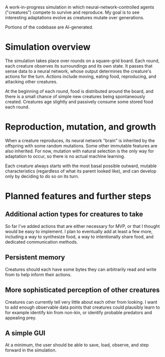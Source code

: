 A work-in-progress simulation in which neural-network-controlled agents ("creatures") compete to survive and reproduce. My goal is to see interesting adaptations evolve as creatures mutate over generations.

Portions of the codebase are AI-generated.

# Simulation overview

The simulation takes place over rounds on a square-grid board. Each round, each creature observes its surroundings and its own state. It passes that sense data to a neural network, whose output determines the creature's actions for the turn. Actions include moving, eating food, reproducing, and attacking other creatures.

At the beginning of each round, food is distributed around the board, and there is a small chance of simple new creatures being spontaneously created. Creatures age slightly and passively consume some stored food each round.

# Reproduction, mutation, and growth

When a creature reproduces, its neural network "brain" is inherited by the offspring with some random mutations. Some other immutable features are also inherited. For now, mutation with natural selection is the only way for adaptation to occur, so there is no actual machine learning.

Each creature always starts with the most basal possible outward, mutable characteristics (regardless of what its parent looked like), and can develop only by deciding to do so on its turn.

# Planned features and further steps

## Additional action types for creatures to take

So far I've added actions that are either necessary for MVP, or that I thought would be easy to implement. I plan to eventually add at least a few more, including a way to synthesize food, a way to intentionally share food, and dedicated communication methods.

## Persistent memory

Creatures should each have some bytes they can arbitrarily read and write from to help inform their actions.

## More sophisticated perception of other creatures

Creatures can currently tell very little about each other from looking. I want to add enough observable data points that creatures could plausibly learn to for example identify kin from non-kin, or identify probable predators and appealing prey.

## A simple GUI

At a minimum, the user should be able to save, load, observe, and step forward in the simulation.